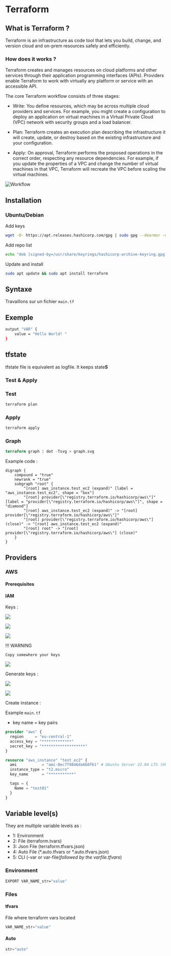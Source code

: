 # Terraform

## What is Terraform ?

Terraform is an infrastructure as code tool that lets you build, change, and version cloud and on-prem resources safely and efficiently.

### How does it works ?

Terraform creates and manages resources on cloud platforms and other services through their application programming interfaces (APIs). Providers enable Terraform to work with virtually any platform or service with an accessible API.

The core Terraform workflow consists of three stages:

- Write: You define resources, which may be across multiple cloud providers and services. For example, you might create a configuration to deploy an application on virtual machines in a Virtual Private Cloud (VPC) network with security groups and a load balancer.

- Plan: Terraform creates an execution plan describing the infrastructure it will create, update, or destroy based on the existing infrastructure and your configuration.

- Apply: On approval, Terraform performs the proposed operations in the correct order, respecting any resource dependencies. For example, if you update the properties of a VPC and change the number of virtual machines in that VPC, Terraform will recreate the VPC before scaling the virtual machines.

![Workflow](resources/terraform-processe.png)

## Installation

### Ubuntu/Debian

Add keys

```bash
wget -O- https://apt.releases.hashicorp.com/gpg | sudo gpg --dearmor -o /usr/share/keyrings/hashicorp-archive-keyring.gpg
```

Add repo list

```bash
echo "deb [signed-by=/usr/share/keyrings/hashicorp-archive-keyring.gpg] https://apt.releases.hashicorp.com $(lsb_release -cs) main" | sudo tee /etc/apt/sources.list.d/hashicorp.list
```

Update and install

```bash
sudo apt update && sudo apt install terraform
```

## Syntaxe

Travaillons sur un fichier ``main.tf``

## Exemple

```bash
output "VAR" {
    value = "Hello World! "
}
```

## tfstate

tfstate file is equivalent as logfile. It keeps state**S**

### Test & Apply

### Test

```bash
terraform plan
```

### Apply

```bash
terraform apply
```

### Graph

```terraform
terraform graph | dot -Tsvg > graph.svg
```

Example code :

```diagraph
digraph {
    compound = "true"
    newrank = "true"
    subgraph "root" {
        "[root] aws_instance.test_ec2 (expand)" [label = "aws_instance.test_ec2", shape = "box"]
        "[root] provider[\"registry.terraform.io/hashicorp/aws\"]" [label = "provider[\"registry.terraform.io/hashicorp/aws\"]", shape = "diamond"]
        "[root] aws_instance.test_ec2 (expand)" -> "[root] provider[\"registry.terraform.io/hashicorp/aws\"]"
        "[root] provider[\"registry.terraform.io/hashicorp/aws\"] (close)" -> "[root] aws_instance.test_ec2 (expand)"
        "[root] root" -> "[root] provider[\"registry.terraform.io/hashicorp/aws\"] (close)"
    }
}
```

## Providers

### AWS

#### Prerequisites

#### IAM

Keys :

![](resources/terraform-aws-access_keys_01.png)

![](resources/terraform-aws-access_keys_02.png)

![](resources/terraform-aws-access_keys_03.png)

!!! WARNING

    Copy somewhere your keys

![](resources/terraform-aws-access_keys_04.png)

Generate keys :

![](resources/terraform-aws-keypairs_01.png)

![](resources/terraform-aws-keypairs_02.png)

Create instance :

Example `main.tf`

- key name = key pairs

```terraform
provider "aws" {
  region     = "eu-central-1"
  access_key = "*************"
  secret_key = "*******************"
}

resource "aws_instance" "test_ec2" {
  ami           = "ami-0ec7f9846da6b0f61" # Ubuntu Server 22.04 LTS (HVM)
  instance_type = "t2.micro"
  key_name      = "***********"

  tags = {
    Name = "test01"
  }
}
```

## Variable level(s)

They are multiple variable levels as :

- 1: Environment
- 2: File (terraform.tvars)
- 3: Json File (terraform.tfvars.json)
- 4: Auto File (\*.auto.tfvars or \*.auto.tfvars.json)
- 5: CLI (-var or var-file(*followed by the varfile.tfvars*)

### Environment

```bash
EXPORT VAR_NAME_str="value"
```

### Files

#### tfvars

File where terraform vars located

```terraform
VAR_NAME_str="value"
```

#### Auto

```terraform title="File: file.auto.tfvars"
str="auto"
```
